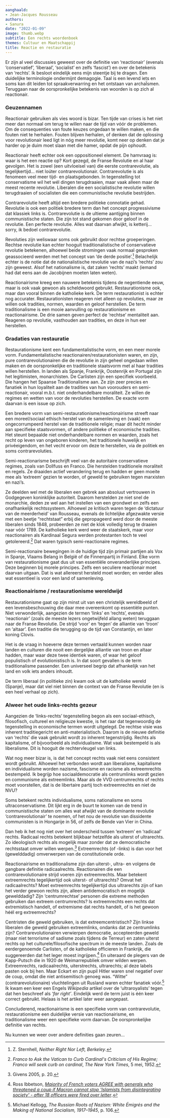 ```yaml
---
aanghaald:
- Jean-Jacques Rousseau
authors:
- Sanura
date: "2022-01-09"
image: thumb.webp
subtitle: Een rechts woordenboek
themes: Cultuur en Maatschappij
title: Reactie en restauratie
---
```



Er zijn al veel discussies geweest over de definitie van ‘reactionair’ (evenals ‘conservatief’, ‘liberaal’, ‘socialist’ en zelfs ‘fascist’) en over de betekenis van ‘rechts’. Ik besloot eindelijk eens mijn steentje bij te dragen. Een duidelijke terminologie ondermijnt demagogie. Taal is een levend iets en soms kan dit leiden tot spraakverwarring en het ontstaan van archaÏsmen. Teruggaan naar de oorspronkelijke betekenis van woorden is op zich al reactionair.


### Geuzennamen

Reactionair gebruiken als vies woord is bizar. Ten tijde van crises is het niet meer dan normaal om terug te willen naar de tijd van vóór de problemen. Om de consequenties van foute keuzes ongedaan te willen maken, en die fouten niet te herhalen. Fouten blijven herhalen, of denken dat de oplossing voor revolutionair leed ligt in nóg meer revolutie, komt neer op denken dat je harder op je duim moet slaan met die hamer, opdat de pijn ophoudt. 

Reactionair heeft echter ook een oppositioneel element. De hamvraag is: waar is het een reactie op? Kort gezegd, de Franse Revolutie en al haar gevolgen. Het is zowel (een uitvloeisel van) die eerste contrarevolutie, als tegelijkertijd… niet loúter contrarevolutionair. Contrarevolutie is als fenomeen veel meer tijd- en plaatsgebonden. In tegenstelling tot conservatisme wil het wél dingen terugdraaien, maar vaak alleen maar de meest recente revolutie. Liberalen die een socialistische revolutie willen terugdraaien of socialisten die een communistische revolutie bestrijden.

Contrarevolutie heeft altijd een bredere politieke connotatie gehad. Revolutie is ook een politiek bredere term dan het concept progressivisme dat klassiek links is. Contrarevolutie is de ultieme aantijging binnen communistische staten. Die zijn tot stand gekomen door geloof in de revolutie. Een perfecte revolutie. Alles wat daarvan afwijkt, is ketterij… sorry, ik bedoel contrarevolutie. 

Revoluties zijn weliswaar soms ook gebruikt door rechtse groeperingen. Rechtse revolutie kan echter hooguit traditionalistische of conservatieve revolutie betekenen, alhoewel beide stromingen vaak normaal gesproken geassocieerd werden met het concept van ‘de derde positie’.[^1] Belachelijk echter is de notie dat de nationalistische revolutie van de nazi’s ‘rechts’ zou zijn geweest. Alsof het nationalisme is, dat zaken ‘rechts’ maakt (iemand had dat eens aan de Jacobijnen moeten laten weten).

Reactionairisme kreeg een nauwere betekenis tijdens de negentiende eeuw, maar is ook vaak gewoon als scheldwoord gebruikt. Restaurationisme ook, maar dan vooral binnen de katholieke kerk. De term restaurationist is echter nog accurater. Restaurationisten reageren niet alleen op revoluties, maar ze willen ook tradities, normen, waarden en geloof herstellen. De term traditionalisme is een mooie aanvulling op restaurationisme en reactionairisme. De drie samen geven perfect de ‘rechtse’ mentaliteit aan. Reageren op revolutie, vasthouden aan tradities, en deze in hun eer herstellen.


### Gradaties van restauratie

Restaurationisme kent een fundamentalistische vorm, en een meer morele vorm. Fundamentalistische reactionairen/restaurationisten waren, en zijn, pure contrarevolutionairen die de revolutie in zijn geheel ongedaan willen maken en de oorspronkelijke en traditionele staatsvorm met al haar tradities willen herstellen. In landen als Spanje, Frankrijk, Oostenrijk en Portugal zijn het legitimisten, monarchisten. De Carlisten zijn een specifiek voorbeeld. Die hangen het Spaanse Traditionalisme aan. Ze zijn zeer precies en fanatiek in hun loyaliteit aan de tradities van hun voorouders en semi-reactionair, vooral m.b.t. niet onderhandelbare moraliteit. Ze willen de regimes en wetten van voor de revoluties herstellen. De exacte vorm daarvan is een issue op zich.

Een bredere vorm van semi-restaurationisme/reactionairisme streeft naar een moreel/sociaal ethisch herstel van de samenleving en (vaak) een ongecorrumpeerd herstel van de traditionele religie; maar dit hecht minder aan specifieke staatsvormen, of andere politieke of economische tradities. Het steunt bepaalde niet onderhandelbare normen en waarden, zoals het recht op leven van ongeboren kinderen, het traditionele huwelijk en privéeigendom, en het vecht ervoor om deze te herstellen, via de politiek en soms contrarevoluties.

Semi-reactionarisme beschrijft veel van de autoritaire conservatieve regimes, zoals van Dollfuss en Franco. Die herstelden traditionele moraliteit en regels. Ze draaiden actief verandering terug en hadden er geen moeite mee als ‘extreem’ gezien te worden, of geweld te gebruiken tegen marxisten en nazi’s. 

Ze deelden wel met de liberalen een gebrek aan absoluut vertrouwen in Godgegeven koninklijke autoriteit. Daarom herstelden ze niet snel de monarchie, deden ze wel aan het instellen van een grondwet en zelfs een onafhankelijk rechtssysteem. Alhoewel ze kritisch waren tegen de ‘dictatuur van de meerderheid’ van Rousseau, evenals de lichtelijke afgezwakte versie met een beetje “rechtstaat” erbij die gepropageerd werd door de meeste liberalen sinds 1848, probeerden ze niet de klok volledig terug te draaien naar vóór 1789. De katholieke kerk werd weer de staatskerk, maar voor reactionairen als Kardinaal Segura werden protestanten toch te veel getolereerd.[^2] Dat waren typisch semi-reactionaire regimes.

Semi-reactionaire bewegingen in de huidige tijd zijn primair partijen als Vox in Spanje, Vlaams Belang in België of de Finnenpartij in Finland. Elke vorm van restaurationisme gaat dus uit van essentiële onveranderlijke principes. Deze beginnen bij morele principes. Zelfs een seculiere reactionair moet daarvan uitgaan. Dat is wat allereerst hersteld moet worden; en verder alles wat essentieel is voor een land of samenleving.


### Reactionairisme / restaurationisme wereldwijd

Restaurationisme gaat op zijn minst uit van een christelijk wereldbeeld of een levensbeschouwing die daar mee overeenkomt op essentiële punten. Niet verwonderlijk, aangezien de termen ‘links’ en ‘rechts’, evenals ‘reactionair’ (zoals de meeste lezers ongetwijfeld allang weten) teruggaan naar de Franse Revolutie. De strijd ‘voor’ en ‘tegen’ de alliantie van ‘troon’ en ‘altaar’. Een traditie die terugging op de tijd van Constantijn, en later koning Clovis.

Het is de vraag in hoeverre deze termen vertaald kunnen worden naar landen en culturen die nooit een dergelijke alliantie van troon en altaar hadden, maar waar deze twee identiek waren, of waar het geloof populistisch of evolutionistisch is. In dat soort gevallen is de term traditionalisme passender. Een universeel begrip dat afhankelijk van het land en volk iets anders inhoudt. 

De term liberaal (in politieke zin) kwam ook uit de katholieke wereld (Spanje), maar dat viel niet binnen de context van de Franse Revolutie (en is een heel verhaal op zich).


### Alweer het oude links-rechts gezeur

Aangezien de ‘links-rechts’ tegenstelling begon als een sociaal-ethisch, filosofisch, cultureel en religieuze kwestie, is het raar dat tegenwoordig de tegenstelling in economische termen wordt uitgelegd. De rechtse visie was inherent traditiegericht en anti-materialistisch. Daarom is de nieuwe definitie van ‘rechts’ die vaak gebruikt wordt zo inherent tegenstrijdig. Rechts als kapitalisme, of bijvoorbeeld als individualisme. Wat vaak bestempeld is als liberalisme. Dit is hooguit de rechtervleugel van links.

Wat nog meer bizar is, is dat het concept rechts vaak niet eens consistent wordt gebruikt. Alhoewel het verbonden wordt aan liberalisme, kapitalisme en individualisme worden nazisme, fascisme en racisme als extreemrechts bestempeld. Ik begrijp hoe sociaaldemocratie als centrumlinks wordt gezien en communisme als extreemlinks. Maar als de VVD centrumrechts of rechts moet voorstellen, dat is de libertaire partij toch extreemrechts en niet de NVU?

Soms betekent rechts individualisme, soms nationalisme en soms ultraconservatisme. Dit lijkt erg in de buurt te komen van de trend in communistische staten om alles wat afwijkt van de dominante revolutie ‘contrarevolutionair’ te noemen, of het nou de revolutie van dissidente communisten is in Hongarije in 56, of zelfs de Bende van Vier in China.

Dan heb ik het nog niet over het onderscheid tussen ‘extreem’ en ‘radicaal’ rechts. Radicaal rechts betekent blijkbaar hetzelfde als uiterst of ultrarechts. Zo ideologisch rechts als mogelijk maar zonder dat ze democratische rechtsstaat omver willen werpen.[^3] Extreemrechts (of -links) is dan voor het (gewelddadig) omverwerpen van de constitutionele orde. 

Reactionairisme en traditionalisme zijn dan uiterst-, ultra- en volgens de gangbare definitie radicaalrechts. Reactionairen die een contrarevolutionaire strijd voeren zijn extreemrechts. Maar betekent extreemrechts tegelijkertijd ook uiterst- of ultrarechts? Omvat het radicaalrechts? Moet extreemrechts tegelijkertijd dus ultrarechts zijn of kan het verder gewoon rechts zijn, alleen antidemocratisch en mogelijk gewelddadig? Zijn ‘centrumrechtse’ personen die extreme methoden gebruiken dan extreem centrumrechts? Is extreemrechts een rechts dat extremistisch handelt, of extremisme dat rechts handelt, of is het gewoon héél erg extreemrechts?

Centristen die geweld gebruiken, is dat extreemcentristisch? Zijn linkse liberalen die geweld gebruiken extreemlinks, ondanks dat ze centrumlinks zijn? Contrarevolutionairen verwierpen democratie, accepteerden geweld (maar niet terrorisme of sadisme zoals tijdens de Terreur) en zaten uiterst rechts op het culturele/filosofische spectrum in de meeste landen. Zoals de eerdergenoemde Carlisten, of de katholieke officieren in Frankrijk, die suggereerden dat het leger moest ingrijpen.[^4] En uiteraard de plegers van de Kapp-Putsch die in 1920 de Weimarrepubliek omver wilden werpen. Extreemrechts, radicaalrechts, uiterstrechts, ultrarechts; al deze labels pasten ook bij hen. Maar Eckart en zijn pupil Hitler waren snel negatief over de coup, omdat die niet antisemitisch genoeg was. “Witte” (contrarevolutionaire) vluchtelingen uit Rusland waren echter fanatiek vóór.[^5] Ik kwam een keer een Engels _Wikipedia_ artikel over de ‘ultraroyalists’ tegen dat hen beschreef als _‘far right’_. Eindelijk werd de term juist is één keer correct gebruikt. Helaas is het artikel later weer aangepast.

Concluderend, reactionairisme is een specifieke vorm van contrarevolutie, restaurationisme een duidelijke versie van reactionairisme, en traditionalisme weer een specifieke vorm daarvan. De oorspronkelijke definitie van rechts.

Nu kunnen we weer over andere definities gaan zeuren…


[^1]: Z. Sternhell, _Neither Right Nor Left, Berkeley_.
[^2]: _Franco to Ask the Vatican to Curb Cardinal's Criticism of His Regime; Franco will seek curb on cardinal_, _The New York Times_, 5 mei, 1952.
[^3]: Givens 2005, p. 20.
[^4]: Ross Ibbetson, _[Majority of French voters AGREE with generals who threatened a coup if Macron cannot stop 'Islamists from disintegrating society' - after 18 officers were fired over letter](https://www.dailymail.co.uk/news/article-9529841/Majority-French-voters-AGREE-military-chiefs-threaten.html)_.
[^5]: Michael Kellogg, _The Russian Roots of Nazism: White Émigrés and the Making of National Socialism, 1917–1945_, p. 106.
